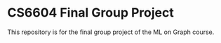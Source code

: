 # CS6604 Final Group Project
This repository is for the final group project of the ML on Graph course.
